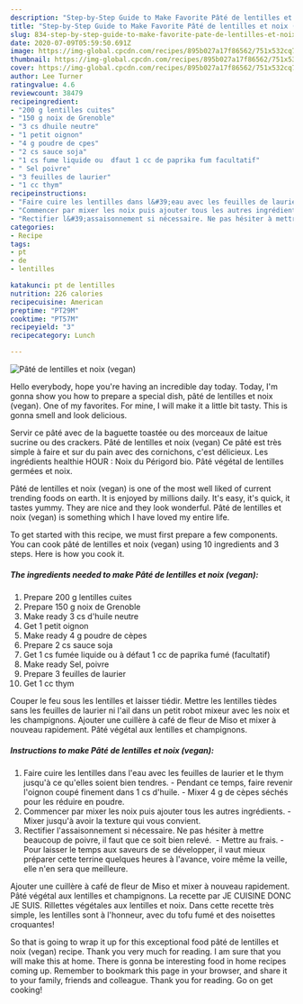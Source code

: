 ```yaml
---
description: "Step-by-Step Guide to Make Favorite Pâté de lentilles et noix (vegan)"
title: "Step-by-Step Guide to Make Favorite Pâté de lentilles et noix (vegan)"
slug: 834-step-by-step-guide-to-make-favorite-pate-de-lentilles-et-noix-vegan
date: 2020-07-09T05:59:50.691Z
image: https://img-global.cpcdn.com/recipes/895b027a17f86562/751x532cq70/pate-de-lentilles-et-noix-vegan-photo-principale-de-la-recette.jpg
thumbnail: https://img-global.cpcdn.com/recipes/895b027a17f86562/751x532cq70/pate-de-lentilles-et-noix-vegan-photo-principale-de-la-recette.jpg
cover: https://img-global.cpcdn.com/recipes/895b027a17f86562/751x532cq70/pate-de-lentilles-et-noix-vegan-photo-principale-de-la-recette.jpg
author: Lee Turner
ratingvalue: 4.6
reviewcount: 38479
recipeingredient:
- "200 g lentilles cuites"
- "150 g noix de Grenoble"
- "3 cs dhuile neutre"
- "1 petit oignon"
- "4 g poudre de cpes"
- "2 cs sauce soja"
- "1 cs fume liquide ou  dfaut 1 cc de paprika fum facultatif"
- " Sel poivre"
- "3 feuilles de laurier"
- "1 cc thym"
recipeinstructions:
- "Faire cuire les lentilles dans l&#39;eau avec les feuilles de laurier et le thym jusqu&#39;à ce qu&#39;elles soient bien tendres. Pendant ce temps, faire revenir l&#39;oignon coupé finement dans 1 cs d&#39;huile. Mixer 4 g de cèpes séchés pour les réduire en poudre."
- "Commencer par mixer les noix puis ajouter tous les autres ingrédients. Mixer jusqu&#39;à avoir la texture qui vous convient."
- "Rectifier l&#39;assaisonnement si nécessaire. Ne pas hésiter à mettre beaucoup de poivre, il faut que ce soit bien relevé.  Mettre au frais. Pour laisser le temps aux saveurs de se développer, il vaut mieux préparer cette terrine quelques heures à l&#39;avance, voire même la veille, elle n&#39;en sera que meilleure."
categories:
- Recipe
tags:
- pt
- de
- lentilles

katakunci: pt de lentilles 
nutrition: 226 calories
recipecuisine: American
preptime: "PT29M"
cooktime: "PT57M"
recipeyield: "3"
recipecategory: Lunch

---
```



![Pâté de lentilles et noix (vegan)](https://img-global.cpcdn.com/recipes/895b027a17f86562/751x532cq70/pate-de-lentilles-et-noix-vegan-photo-principale-de-la-recette.jpg)

Hello everybody, hope you're having an incredible day today. Today, I'm gonna show you how to prepare a special dish, pâté de lentilles et noix (vegan). One of my favorites. For mine, I will make it a little bit tasty. This is gonna smell and look delicious.

Servir ce pâté avec de la baguette toastée ou des morceaux de laitue sucrine ou des crackers. Pâté de lentilles et noix (vegan) Ce pâté est très simple à faire et sur du pain avec des cornichons, c&#39;est délicieux. Les ingrédients healthie HOUR : Noix du Périgord bio. Pâté végétal de lentilles germées et noix.

Pâté de lentilles et noix (vegan) is one of the most well liked of current trending foods on earth. It is enjoyed by millions daily. It's easy, it's quick, it tastes yummy. They are nice and they look wonderful. Pâté de lentilles et noix (vegan) is something which I have loved my entire life.


To get started with this recipe, we must first prepare a few components. You can cook pâté de lentilles et noix (vegan) using 10 ingredients and 3 steps. Here is how you cook it.

<!--inarticleads1-->

##### The ingredients needed to make Pâté de lentilles et noix (vegan):

1. Prepare 200 g lentilles cuites
1. Prepare 150 g noix de Grenoble
1. Make ready 3 cs d&#39;huile neutre
1. Get 1 petit oignon
1. Make ready 4 g poudre de cèpes
1. Prepare 2 cs sauce soja
1. Get 1 cs fumée liquide ou à défaut 1 cc de paprika fumé (facultatif)
1. Make ready  Sel, poivre
1. Prepare 3 feuilles de laurier
1. Get 1 cc thym


Couper le feu sous les lentilles et laisser tiédir. Mettre les lentilles tièdes sans les feuilles de laurier ni l&#39;ail dans un petit robot mixeur avec les noix et les champignons. Ajouter une cuillère à café de fleur de Miso et mixer à nouveau rapidement. Pâté végétal aux lentilles et champignons. 

<!--inarticleads2-->

##### Instructions to make Pâté de lentilles et noix (vegan):

1. Faire cuire les lentilles dans l&#39;eau avec les feuilles de laurier et le thym jusqu&#39;à ce qu&#39;elles soient bien tendres. - Pendant ce temps, faire revenir l&#39;oignon coupé finement dans 1 cs d&#39;huile. - Mixer 4 g de cèpes séchés pour les réduire en poudre.
1. Commencer par mixer les noix puis ajouter tous les autres ingrédients. - Mixer jusqu&#39;à avoir la texture qui vous convient.
1. Rectifier l&#39;assaisonnement si nécessaire. Ne pas hésiter à mettre beaucoup de poivre, il faut que ce soit bien relevé.  - Mettre au frais. - Pour laisser le temps aux saveurs de se développer, il vaut mieux préparer cette terrine quelques heures à l&#39;avance, voire même la veille, elle n&#39;en sera que meilleure.


Ajouter une cuillère à café de fleur de Miso et mixer à nouveau rapidement. Pâté végétal aux lentilles et champignons. La recette par JE CUISINE DONC JE SUIS. Rillettes végétales aux lentilles et noix. Dans cette recette très simple, les lentilles sont à l&#39;honneur, avec du tofu fumé et des noisettes croquantes! 

So that is going to wrap it up for this exceptional food pâté de lentilles et noix (vegan) recipe. Thank you very much for reading. I am sure that you will make this at home. There is gonna be interesting food in home recipes coming up. Remember to bookmark this page in your browser, and share it to your family, friends and colleague. Thank you for reading. Go on get cooking!
